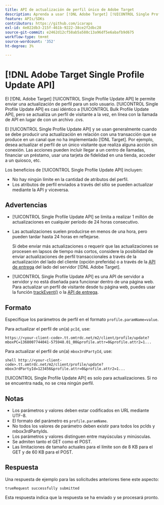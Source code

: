```yaml
---
title: API de actualización de perfil único de Adobe Target
description: Aprenda a usar [!DNL Adobe Target] [!UICONTROL Single Profile Update API] para enviar los datos de perfil de un solo visitante a [!DNL Target].
feature: APIs/SDKs
contributors: https://github.com/icaraps
exl-id: 4e022db3-215f-461b-9222-38ce2f2dbc28
source-git-commit: e2462d12cf58ab5a588c13a96df5e6abafb9d675
workflow-type: tm+mt
source-wordcount: '352'
ht-degree: 3%

---
```


# [!DNL Adobe Target Single Profile Update API]

El [!DNL Adobe Target] [!UICONTROL Single Profile Update API] le permite enviar una actualización de perfil para un solo usuario. [!UICONTROL Single Profile Update API] es casi idéntico a [!UICONTROL Bulk Profile Update API], pero se actualiza un perfil de visitante a la vez, en línea con la llamada de API en lugar de con un archivo .cvs.

El [!UICONTROL Single Profile Update API] y se usan generalmente cuando se debe producir una actualización en relación con una transacción que se produce en un canal que no ha implementado [!DNL Target]. Por ejemplo, desea actualizar el perfil de un único visitante que realiza alguna acción sin conexión. Las acciones pueden incluir llegar a un centro de llamadas, financiar un préstamo, usar una tarjeta de fidelidad en una tienda, acceder a un quiosco, etc.

Los beneficios de [!UICONTROL Single Profile Update API] incluyen:

* No hay ningún límite en la cantidad de atributos del perfil.
* Los atributos de perfil enviados a través del sitio se pueden actualizar mediante la API y viceversa.

## Advertencias 

* [!UICONTROL Single Profile Update API] se limita a realizar 1 millón de actualizaciones en cualquier período de 24 horas consecutivo.
* Las actualizaciones suelen producirse en menos de una hora, pero pueden tardar hasta 24 horas en reflejarse.

  Si debe enviar más actualizaciones o requerir que las actualizaciones se procesen en lapsos de tiempo más cortos, considere la posibilidad de enviar actualizaciones de perfil transaccionales a través de la actualización del lado del cliente (opción preferida) o a través de la [API de entrega](/help/dev/implement/delivery-api/overview.md) del lado del servidor [!DNL Adobe Target].

* [!UICONTROL Single Profile Update API] es una API de servidor a servidor y no está diseñada para funcionar dentro de una página web. Para actualizar un perfil de visitante desde tu página web, puedes usar la función [trackEvent()](/help/dev/implement/client-side/atjs/atjs-functions/adobe-target-trackevent.md) o la [API de entrega](/help/dev/implement/delivery-api/overview.md).

## Formato

Especifique los parámetros de perfil en el formato `profile.paramName=value`.

Para actualizar el perfil de un(a) `pcId`, use:

``````
https://<your-client-code>.tt.omtrdc.net/m2/client/profile/update?mboxPC=1368007744041-575948.01_00&profile.attr=0&profile.attr2=1...
``````

Para actualizar el perfil de un(a) `mbox3rdPartyId`, use:

``````
shell http://<your-client-code>.tt.omtrdc.net/m2/client/profile/update?mbox3rdPartyId=123456&profile.attr=0&profile.attr2=1...
``````

[!UICONTROL Single Profile Update API] es solo para actualizaciones. Si no se encuentra nada, no se crea ningún perfil.

## Notas

* Los parámetros y valores deben estar codificados en URL mediante UTF-8.
* El formato del parámetro es `profile.paramName`.
* No todos los valores de parámetro deben existir para todos los pcIds y mbox3rdPartyIds.
* Los parámetros y valores distinguen entre mayúsculas y minúsculas.
* Se admiten tanto el GET como el POST.
* Las limitaciones de tamaño actuales para el límite son de 8 KB para el GET y de 60 KB para el POST.

## Respuesta

Una respuesta de ejemplo para las solicitudes anteriores tiene este aspecto:

`trueRequest successfully submitted`

Esta respuesta indica que la respuesta se ha enviado y se procesará pronto.
